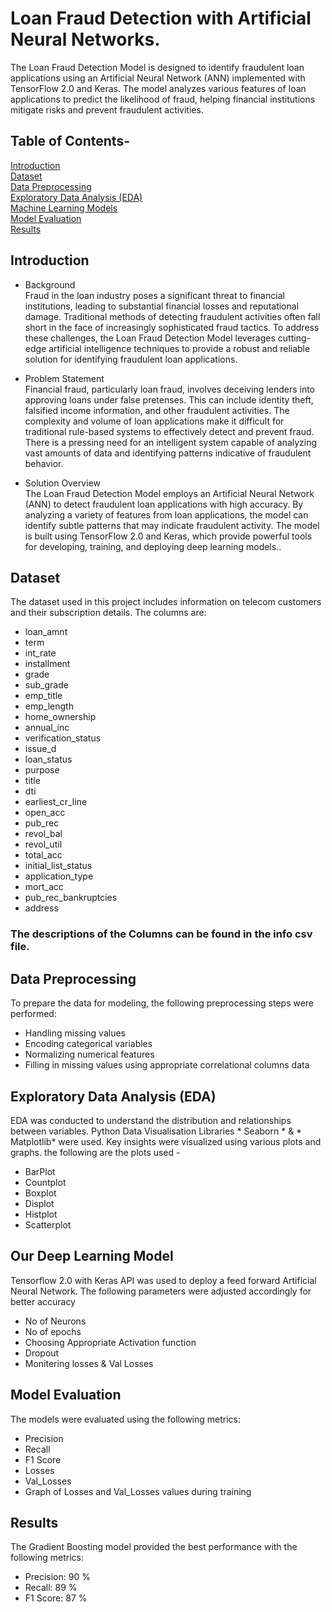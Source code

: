 # **Loan Fraud Detection with Artificial Neural Networks.**

The Loan Fraud Detection Model is designed to identify fraudulent loan applications using an Artificial Neural Network (ANN) implemented with TensorFlow 2.0 and Keras. The model analyzes various features of loan applications to predict the likelihood of fraud, helping financial institutions mitigate risks and prevent fraudulent activities.

## Table of Contents-
[Introduction](#intro)  <br>
[Dataset](#dataset) <br>
[Data Preprocessing](#datapreprocessing)  <br>
[Exploratory Data Analysis (EDA)](#EDA)  <br>
[Machine Learning Models](#MLModels)  <br>
[Model Evaluation](#ModelEvaluation)  <br>
[Results](#Results) <br>


<a name="intro"></a>
## Introduction
* Background <br>
Fraud in the loan industry poses a significant threat to financial institutions, leading to substantial financial losses and reputational damage. Traditional methods of detecting fraudulent activities often fall short in the face of increasingly sophisticated fraud tactics. To address these challenges, the Loan Fraud Detection Model leverages cutting-edge artificial intelligence techniques to provide a robust and reliable solution for identifying fraudulent loan applications.<br>

* Problem Statement<br>
Financial fraud, particularly loan fraud, involves deceiving lenders into approving loans under false pretenses. This can include identity theft, falsified income information, and other fraudulent activities. The complexity and volume of loan applications make it difficult for traditional rule-based systems to effectively detect and prevent fraud. There is a pressing need for an intelligent system capable of analyzing vast amounts of data and identifying patterns indicative of fraudulent behavior.<br>

* Solution Overview <br>
The Loan Fraud Detection Model employs an Artificial Neural Network (ANN) to detect fraudulent loan applications with high accuracy. By analyzing a variety of features from loan applications, the model can identify subtle patterns that may indicate fraudulent activity. The model is built using TensorFlow 2.0 and Keras, which provide powerful tools for developing, training, and deploying deep learning models.. <br>

<a name="dataset"></a>
## Dataset
The dataset used in this project includes information on telecom customers and their subscription details. The columns are:  <br>
* loan_amnt     <br>
* term          <br>
* int_rate          <br>
* installment                 <br>
* grade                       <br>
* sub_grade                   <br>
* emp_title               <br>
* emp_length              <br>
* home_ownership              <br>
* annual_inc                  <br>
* verification_status         <br>
* issue_d                     <br>
* loan_status                 <br>
* purpose                     <br>
* title                    <br>
* dti                         <br>
* earliest_cr_line            <br>
* open_acc                    <br>
* pub_rec                     <br>
* revol_bal                   <br>
* revol_util                <br>
* total_acc                   <br>
* initial_list_status         <br>
* application_type            <br>
* mort_acc                <br>
* pub_rec_bankruptcies      <br>
* address    <br>

### The descriptions of the Columns can be found in the info csv file. <br>

<a name="datapreprocessing"></a>
## Data Preprocessing
To prepare the data for modeling, the following preprocessing steps were performed:  <br>
* Handling missing values  <br>
* Encoding categorical variables  <br>
* Normalizing numerical features <br>
* Filling in missing values using appropriate correlational columns data <br>

<a name="EDA"></a>
## Exploratory Data Analysis (EDA)
EDA was conducted to understand the distribution and relationships between variables. Python Data Visualisation Libraries * Seaborn *  &  * Matplotlib* were used. Key insights were visualized using various plots and graphs. the following are the plots used - <br>
* BarPlot <br>
* Countplot <br>
* Boxplot <br>
* Displot <br>
* Histplot <br>
* Scatterplot <br>

<a name="MLModels"></a>
## Our Deep Learning Model 
Tensorflow 2.0 with Keras API was used to deploy a feed forward Artificial Neural Network. The following parameters were adjusted accordingly for better accuracy  <br>
* No of Neurons  <br>
* No of epochs <br>
* Choosing Appropriate Activation function <br>
* Dropout   <br>
* Monitering losses & Val Losses  <br>

<a name="ModelEvaluation"></a>
## Model Evaluation
The models were evaluated using the following metrics:  <br>
* Precision  <br>
* Recall  <br>
* F1 Score  <br>
* Losses <br>
* Val_Losses <br>
* Graph of Losses and Val_Losses values during training


<a name="Results"></a>
## Results
The Gradient Boosting model provided the best performance with the following metrics:  <br>
* Precision: 90 %  <br>
* Recall: 89 %   <br>
* F1 Score: 87 %  <br>
